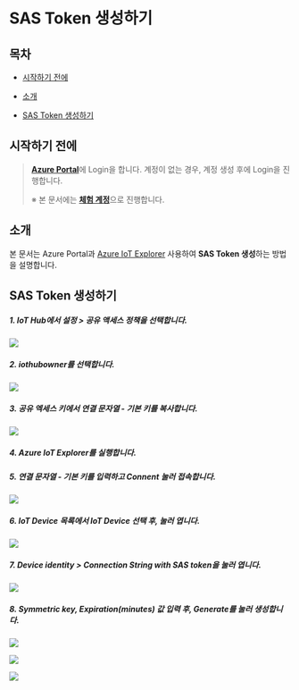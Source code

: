 # SAS Token 생성하기



## 목차

- [시작하기 전에](#Prerequisites)

- [소개](#Introduction)

- [SAS Token 생성하기](#Create_Sas_Token)



<a name="Prerequisites"></a>
## 시작하기 전에

> [**Azure Portal**][Link-Azure-Portal]에 Login을 합니다. 계정이 없는 경우, 계정 생성 후에 Login을 진행합니다.
>
> ※ 본 문서에는 [**체험 계정**][Link-Azure-Account-Free]으로 진행합니다.



<a name="Introduction"></a>
## 소개

본 문서는 Azure Portal과 [Azure IoT Explorer][Link-Azure_IoT_Explorer] 사용하여 **SAS Token 생성**하는 방법을 설명합니다.



<a name="Create_Sas_Token"></a>
## SAS Token 생성하기

##### 1. IoT Hub에서 **설정** > **공유 액세스 정책**을 선택합니다.

 ![][Link-Create_Sas_Token_1]

##### 2. **iothubowner**를 선택합니다.

 ![][Link-Create_Sas_Token_2]

##### 3. 공유 엑세스 키에서 **연결 문자열 - 기본 키**를 복사합니다.

 ![][Link-Create_Sas_Token_3]

##### 4. **Azure IoT Explorer**를 실행합니다.

##### 5. **연결 문자열 - 기본 키**를 입력하고 **Connent** 눌러 접속합니다.

 ![][Link-Create_Sas_Token_4]

##### 6. IoT Device 목록에서 IoT Device 선택 후, 눌러 엽니다.

 ![][Link-Create_Sas_Token_5]

##### 7. **Device identity** > **Connection String with SAS token**을 눌러 엽니다.

 ![][Link-Create_Sas_Token_6]

##### 8. **Symmetric key**, **Expiration(minutes)** 값 입력 후, **Generate**를 눌러 생성합니다.

 ![][Link-Create_Sas_Token_8]

 ![][Link-Create_Sas_Token_9]

 ![][Link-Create_Sas_Token_10]



[Link-Azure-Portal]: https://portal.azure.com/
[Link-Azure_IoT_Explorer]: https://github.com/Azure/azure-iot-explorer/releases
[Link-Azure-Account-Free]: https://azure.microsoft.com/ko-kr/free/
[Link-Create_Sas_Token_1]: https://github.com/Wiznet/azure-iot-kr/blob/master/images/azure_iot_explorer_create_sas_token_1.png
[Link-Create_Sas_Token_2]: https://github.com/Wiznet/azure-iot-kr/blob/master/images/azure_iot_explorer_create_sas_token_2.png
[Link-Create_Sas_Token_3]: https://github.com/Wiznet/azure-iot-kr/blob/master/images/azure_iot_explorer_create_sas_token_3.png
[Link-Create_Sas_Token_4]: https://github.com/Wiznet/azure-iot-kr/blob/master/images/azure_iot_explorer_create_sas_token_4.png
[Link-Create_Sas_Token_5]: https://github.com/Wiznet/azure-iot-kr/blob/master/images/azure_iot_explorer_create_sas_token_5.png
[Link-Create_Sas_Token_6]: https://github.com/Wiznet/azure-iot-kr/blob/master/images/azure_iot_explorer_create_sas_token_6.png
[Link-Create_Sas_Token_8]: https://github.com/Wiznet/azure-iot-kr/blob/master/images/azure_iot_explorer_create_sas_token_8.png
[Link-Create_Sas_Token_9]: https://github.com/Wiznet/azure-iot-kr/blob/master/images/azure_iot_explorer_create_sas_token_9.png
[Link-Create_Sas_Token_10]: https://github.com/Wiznet/azure-iot-kr/blob/master/images/azure_iot_explorer_create_sas_token_10.png